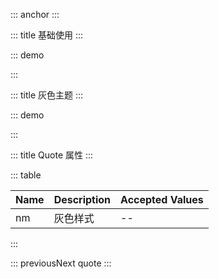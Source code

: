 ::: anchor
:::

::: title 基础使用
:::

::: demo

<template>
  <lay-quote>引用区域的文字</lay-quote>
</template>

<script>
import { ref } from 'vue'

export default {
  setup() {

    return {
    }
  }
}
</script>

:::

::: title 灰色主题
:::

::: demo

<template>
  <lay-quote type="nm">引用区域的文字</lay-quote>
</template>

<script>
import { ref } from 'vue'

export default {
  setup() {

    const nm = ref(true)

    return {
      nm
    }
  }
}
</script>

:::

::: title Quote 属性
:::

::: table

| Name | Description | Accepted Values |
| ---- | ----------- | --------------- |
| nm   | 灰色样式    | --              |

::: 

::: previousNext quote
:::